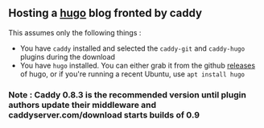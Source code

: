 ## Hosting a [hugo](https://github.com/spf13/hugo) blog fronted by caddy

This assumes only the following things :
 - You have `caddy` installed and selected the `caddy-git` and `caddy-hugo` plugins during the download
 - You have `hugo` installed. You can either grab it from the github [releases](https://github.com/spf13/hugo/releases) of hugo, or if you're running a recent Ubuntu, use `apt install hugo`
 
 
 
### Note : Caddy 0.8.3 is the recommended version until plugin authors update their middleware and caddyserver.com/download starts builds of 0.9
 
